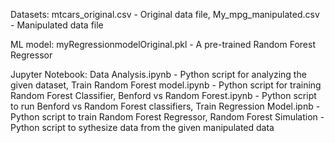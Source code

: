 Datasets:
mtcars_original.csv - Original data file,
My_mpg_manipulated.csv - Manipulated data file

ML model:
myRegressionmodelOriginal.pkl - A pre-trained Random Forest Regressor

Jupyter Notebook:
Data Analysis.ipynb - Python script for analyzing the given dataset,
Train Random Forest model.ipynb - Python script for training Random Forest Classifier,
Benford vs Random Forest.ipynb - Python script to run Benford vs Random Forest classifiers,
Train Regression Model.ipnb - Python script to train Random Forest Regressor,
Random Forest Simulation - Python script to sythesize data from the given manipulated data


